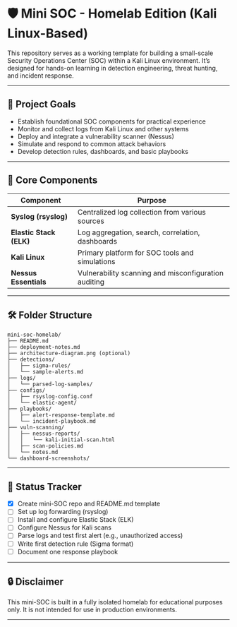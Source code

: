 # 🛡️ Mini SOC - Homelab Edition (Kali Linux-Based)

This repository serves as a working template for building a small-scale Security Operations Center (SOC) within a Kali Linux environment. It’s designed for hands-on learning in detection engineering, threat hunting, and incident response.

---

## 🎯 Project Goals

- Establish foundational SOC components for practical experience
- Monitor and collect logs from Kali Linux and other systems
- Deploy and integrate a vulnerability scanner (Nessus)
- Simulate and respond to common attack behaviors
- Develop detection rules, dashboards, and basic playbooks

---

## 🧱 Core Components

| Component             | Purpose                                                  |
|-----------------------|----------------------------------------------------------|
| **Syslog (rsyslog)**  | Centralized log collection from various sources          |
| **Elastic Stack (ELK)** | Log aggregation, search, correlation, dashboards       |
| **Kali Linux**        | Primary platform for SOC tools and simulations           |
| **Nessus Essentials** | Vulnerability scanning and misconfiguration auditing     |

---

## 🛠️ Folder Structure

```plaintext
mini-soc-homelab/
├── README.md
├── deployment-notes.md
├── architecture-diagram.png (optional)
├── detections/
│   ├── sigma-rules/
│   └── sample-alerts.md
├── logs/
│   └── parsed-log-samples/
├── configs/
│   ├── rsyslog-config.conf
│   └── elastic-agent/
├── playbooks/
│   ├── alert-response-template.md
│   └── incident-playbook.md
├── vuln-scanning/
│   ├── nessus-reports/
│   │   └── kali-initial-scan.html
│   ├── scan-policies.md
│   └── notes.md
└── dashboard-screenshots/
```

---

## 🚦 Status Tracker

- [x] Create mini-SOC repo and README.md template
- [ ] Set up log forwarding (rsyslog)
- [ ] Install and configure Elastic Stack (ELK)
- [ ] Configure Nessus for Kali scans
- [ ] Parse logs and test first alert (e.g., unauthorized access)
- [ ] Write first detection rule (Sigma format)
- [ ] Document one response playbook

---

## 🔒 Disclaimer

This mini-SOC is built in a fully isolated homelab for educational purposes only. It is not intended for use in production environments.

---
